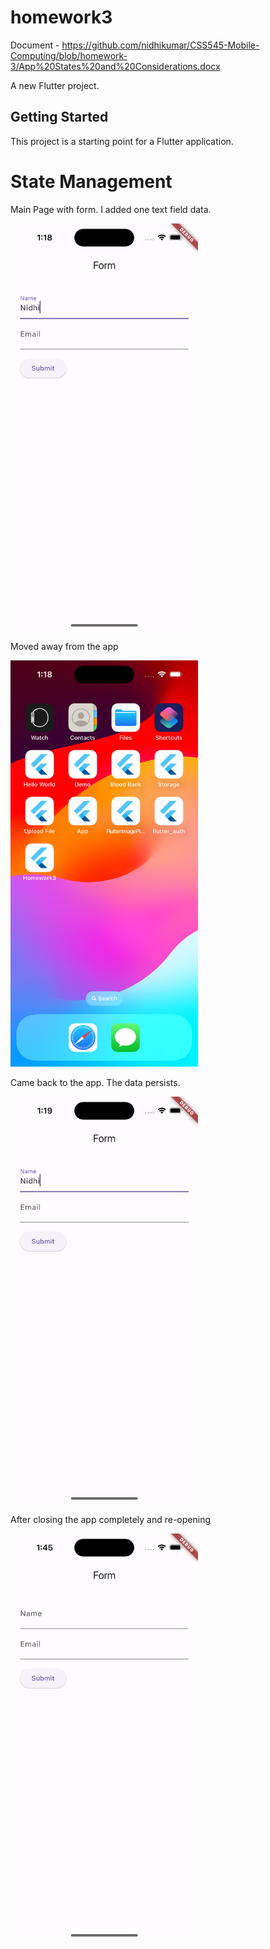 # homework3

Document - https://github.com/nidhikumar/CSS545-Mobile-Computing/blob/homework-3/App%20States%20and%20Considerations.docx

A new Flutter project.

## Getting Started

This project is a starting point for a Flutter application.

# State Management

Main Page with form. I added one text field data.

<img src="https://github.com/nidhikumar/CSS545-Mobile-Computing/blob/homework-3/assets/1.png" alt="Main Page" width="300">

Moved away from the app

<img src="https://github.com/nidhikumar/CSS545-Mobile-Computing/blob/homework-3/assets/2.png" alt="Home page" width="300">

Came back to the app. The data persists. 

<img src="https://github.com/nidhikumar/CSS545-Mobile-Computing/blob/homework-3/assets/3.png" alt="Return page" width="300">

After closing the app completely and re-opening

<img src="https://github.com/nidhikumar/CSS545-Mobile-Computing/blob/homework-3/assets/4.png" alt="Restart" width="300">

